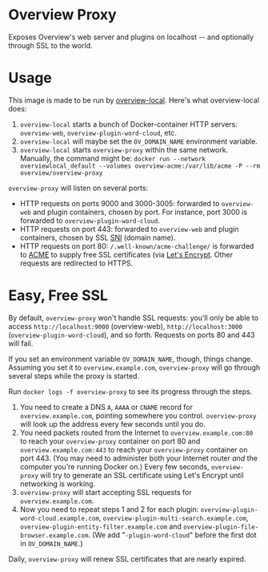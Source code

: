 # Overview Proxy

Exposes Overview's web server and plugins on localhost -- and
optionally through SSL to the world.

# Usage

This image is made to be run by [overview-local](https://github.com/overview/overview-local).
Here's what overview-local does:

1. `overview-local` starts a bunch of Docker-container HTTP servers:
   `overview-web`, `overview-plugin-word-cloud`, etc.
1. `overview-local` will maybe set the `OV_DOMAIN_NAME` environment variable.
1. `overview-local` starts `overview-proxy` within the same network. Manually,
   the command might be:
   `docker run --network overviewlocal_default --volumes overview-acme:/var/lib/acme -P --rm overview/overview-proxy`

`overview-proxy` will listen on several ports:

* HTTP requests on ports 9000 and 3000-3005: forwarded to `overview-web` and
  plugin containers, chosen by port. For instance, port 3000 is forwarded to
  `overview-plugin-word-cloud`.
* HTTP requests on port 443: forwarded to `overview-web` and plugin containers,
  chosen by SSL [SNI](https://en.wikipedia.org/wiki/Server_Name_Indication)
  (domain name).
* HTTP requests on port 80: `/.well-known/acme-challenge/` is forwarded to
  [ACME](https://hlandau.github.io/acme/) to supply free SSL certificates (via
  [Let's Encrypt](https://letsencrypt.org/). Other requests are redirected to
  HTTPS.

# Easy, Free SSL

By default, `overview-proxy` won't handle SSL requests: you'll only be able to
access `http://localhost:9000` (overview-web), `http://localhost:3000`
(`overview-plugin-word-cloud`), and so forth. Requests on ports 80 and 443
will fail.

If you set an environment variable `OV_DOMAIN_NAME`, though, things change.
Assuming you set it to `overview.example.com`, `overview-proxy` will go
through several steps while the proxy is started.

Run `docker logs -f overview-proxy` to see its progress through the steps.

1. You need to create a DNS `A`, `AAAA` or `CNAME` record for
   `overview.example.com`, pointing somewhere you control. `overview-proxy`
   will look up the address every few seconds until you do.
2. You need packets routed from the Internet to `overview.example.com:80` to
   reach your `overview-proxy` container on port 80 and
   `overview.example.com:443` to reach your `overview-proxy` container on
   port 443. (You may need to administer both your Internet router _and_
   the computer you're running Docker on.) Every few seconds,
   `overview-proxy` will try to generate an SSL certificate using Let's
   Encrypt until networking is working.
3. `overview-proxy` will start accepting SSL requests for
   `overview.example.com`.
4. Now you need to repeat steps 1 and 2 for each plugin:
   `overview-plugin-word-cloud.example.com`,
   `overview-plugin-multi-search.example.com`,
   `overview-plugin-entity-filter.example.com`
   and `overview-plugin-file-browser.example.com`. (We add
   "`-plugin-word-cloud`" before the first dot in `OV_DOMAIN_NAME`.)

Daily, `overview-proxy` will renew SSL certificates that are nearly expired.
